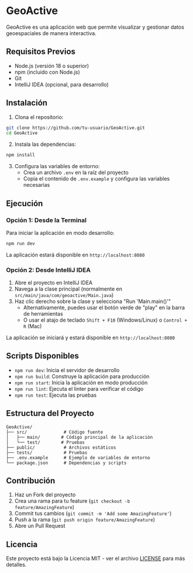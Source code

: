 # GeoActive

GeoActive es una aplicación web que permite visualizar y gestionar datos geoespaciales de manera interactiva.

## Requisitos Previos

- Node.js (versión 18 o superior)
- npm (incluido con Node.js)
- Git
- IntelliJ IDEA (opcional, para desarrollo)

## Instalación

1. Clona el repositorio:
```bash
git clone https://github.com/tu-usuario/GeoActive.git
cd GeoActive
```

2. Instala las dependencias:
```bash
npm install
```

3. Configura las variables de entorno:
   - Crea un archivo `.env` en la raíz del proyecto
   - Copia el contenido de `.env.example` y configura las variables necesarias

## Ejecución

### Opción 1: Desde la Terminal

Para iniciar la aplicación en modo desarrollo:

```bash
npm run dev
```

La aplicación estará disponible en `http://localhost:8080`

### Opción 2: Desde IntelliJ IDEA

1. Abre el proyecto en IntelliJ IDEA
2. Navega a la clase principal (normalmente en `src/main/java/com/geoactive/Main.java`)
3. Haz clic derecho sobre la clase y selecciona "Run 'Main.main()'"
   - Alternativamente, puedes usar el botón verde de "play" en la barra de herramientas
   - O usar el atajo de teclado `Shift + F10` (Windows/Linux) o `Control + R` (Mac)

La aplicación se iniciará y estará disponible en `http://localhost:8080`

## Scripts Disponibles

- `npm run dev`: Inicia el servidor de desarrollo
- `npm run build`: Construye la aplicación para producción
- `npm run start`: Inicia la aplicación en modo producción
- `npm run lint`: Ejecuta el linter para verificar el código
- `npm run test`: Ejecuta las pruebas

## Estructura del Proyecto

```
GeoActive/
├── src/              # Código fuente
│   ├── main/        # Código principal de la aplicación
│   └── test/        # Pruebas
├── public/           # Archivos estáticos
├── tests/            # Pruebas
├── .env.example      # Ejemplo de variables de entorno
└── package.json      # Dependencias y scripts
```

## Contribución

1. Haz un Fork del proyecto
2. Crea una rama para tu feature (`git checkout -b feature/AmazingFeature`)
3. Commit tus cambios (`git commit -m 'Add some AmazingFeature'`)
4. Push a la rama (`git push origin feature/AmazingFeature`)
5. Abre un Pull Request

## Licencia

Este proyecto está bajo la Licencia MIT - ver el archivo [LICENSE](LICENSE) para más detalles. 